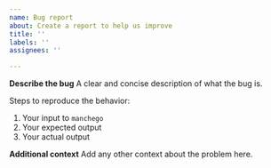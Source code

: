 ```yaml
---
name: Bug report
about: Create a report to help us improve
title: ''
labels: ''
assignees: ''

---
```


**Describe the bug**
A clear and concise description of what the bug is.

Steps to reproduce the behavior:
1. Your input to `manchego`
2. Your expected output
3. Your actual output

**Additional context**
Add any other context about the problem here.
